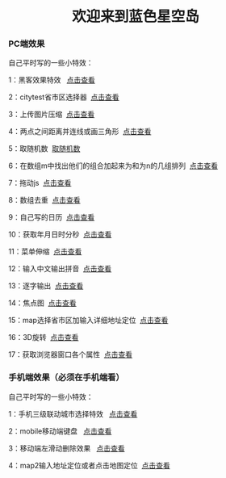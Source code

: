 <title>蓝色星空岛</title>
<h1 style="text-align:center;width:100%;">欢迎来到蓝色星空岛</h1>

<h3>PC端效果</h3>
自己平时写的一些小特效：

 <p> 1：黑客效果特效   <a href="../effects/黑客效果特效.html" target="_blank">点击查看</a></p>
 <p> 2：citytest省市区选择器  <a href="../effects/citytest省市区选择器.html" target="_blank">点击查看</a></p>
 <p> 3：上传图片压缩  <a href="../effects/上传图片压缩.html" target="_blank">点击查看</a></p>
 <p> 4：两点之间距离并连线或画三角形  <a href="../effects/两点之间距离并连线或画三角形.html" target="_blank">点击查看</a></p>
 <p> 5：取随机数  <a href="../effects/取随机数.html" target="_blank">取随机数</a></p>
 <p> 6：在数组m中找出他们的组合加起来为和为n的几组排列  <a href="../effects/在数组m中找出他们的组合加起来为和为n的几组排列.html" target="_blank">点击查看</a></p>
 <p> 7：拖动js  <a href="../effects/拖动js.html" target="_blank">点击查看</a></p>
 <p> 8：数组去重  <a href="../effects/数组去重.html" target="_blank">点击查看</a></p>
 <p> 9：自己写的日历  <a href="../effects/自己写的日历.html" target="_blank">点击查看</a></p>
 <p> 10：获取年月日时分秒  <a href="../effects/获取年月日时分秒.html" target="_blank">点击查看</a></p>
 <p> 11：菜单伸缩  <a href="../effects/菜单伸缩.html" target="_blank">点击查看</a></p>
 <p> 12：输入中文输出拼音  <a href="../effects/输入中文输出拼音.html" target="_blank">点击查看</a></p>
 <p> 13：逐字输出  <a href="../effects/逐字输出.html" target="_blank">点击查看</a></p>
 <p> 14：焦点图  <a href="../effects/焦点图/焦点图.html" target="_blank">点击查看</a></p>
 <p> 15：map选择省市区加输入详细地址定位  <a href="../effects/地图/map选择省市区加输入详细地址定位.html" target="_blank">点击查看</a></p>
 <p> 16：3D旋转  <a href="../effects/3D旋转/3D旋转.html" target="_blank">点击查看</a></p>
 <p> 17：获取浏览器窗口各个属性  <a href="../effects/获取浏览器窗口各个属性.html" target="_blank">点击查看</a></p>
 









<h3>手机端效果（必须在手机端看）</h3>

自己平时写的一些小特效：

 <p> 1：手机三级联动城市选择特效   <a href="../effects/phone/手机三级联动城市选择特效/index.html" target="_blank">点击查看</a></p>
 <p> 2：mobile移动端键盘   <a href="../effects/phone/mobile移动端键盘.html" target="_blank">点击查看</a></p>
 <p> 3：移动端左滑动删除效果   <a href="../effects/phone/移动端左滑动删除效果.html" target="_blank">点击查看</a></p>
 <p> 4：map2输入地址定位或者点击地图定位  <a href="../effects/地图/map2输入地址定位或者点击地图定位.html" target="_blank">点击查看</a></p>

